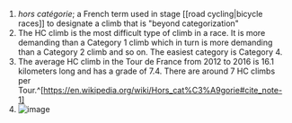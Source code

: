 1. *hors catégorie*; a French term used in stage [[road cycling|bicycle races]] to designate a climb that is "beyond categorization"
2. The HC climb is the most difficult type of climb in a race. It is more demanding than a Category 1 climb which in turn is more demanding than a Category 2 climb and so on. The easiest category is Category 4.
3. The average HC climb in the Tour de France from 2012 to 2016 is 16.1 kilometers long and has a grade of 7.4. There are around 7 HC climbs per Tour.^[https://en.wikipedia.org/wiki/Hors_cat%C3%A9gorie#cite_note-1]
4. ![image](https://www.yapp.co.uk/wp/wp-content/uploads/2014/07/Tour-de-France-Hill-Classifications.jpg)